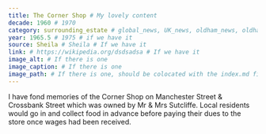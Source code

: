 ```yaml
---
title: The Corner Shop # My lovely content
decade: 1960 # 1970
category: surrounding_estate # global_news, UK_news, oldham_news, oldham_history, towers, surrounding_estate # Always exactly one category
year: 1965.5 # 1975 # if we have it
source: Sheila # Sheila # If we have it
link: # https://wikipedia.org/dsdsadsa # If we have it
image_alt: # If there is one
image_caption: # If there is one
image_path: # If there is one, should be colocated with the index.md file in the folder
---
```


I have fond memories of the Corner Shop on Manchester Street & Crossbank Street which was owned by Mr & Mrs Sutcliffe. Local residents would go in and collect food in advance before paying their dues to the store once wages had been received.
